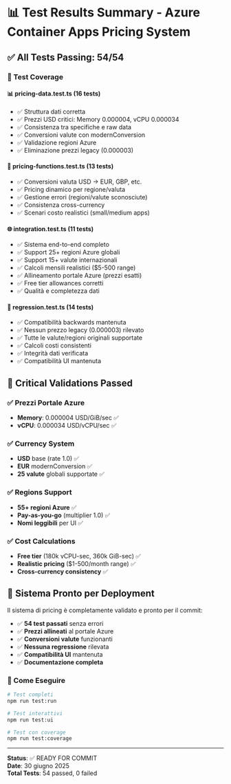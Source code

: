 # 📊 Test Results Summary - Azure Container Apps Pricing System

## ✅ All Tests Passing: 54/54

### 🎯 Test Coverage

#### 📊 **pricing-data.test.ts** (16 tests)
- ✅ Struttura dati corretta
- ✅ Prezzi USD critici: Memory 0.000004, vCPU 0.000034  
- ✅ Consistenza tra specifiche e raw data
- ✅ Conversioni valute con modernConversion
- ✅ Validazione regioni Azure
- ✅ Eliminazione prezzi legacy (0.000003)

#### 🔧 **pricing-functions.test.ts** (13 tests)
- ✅ Conversioni valuta USD → EUR, GBP, etc.
- ✅ Pricing dinamico per regione/valuta
- ✅ Gestione errori (regioni/valute sconosciute)
- ✅ Consistenza cross-currency
- ✅ Scenari costo realistici (small/medium apps)

#### 🌐 **integration.test.ts** (11 tests)
- ✅ Sistema end-to-end completo
- ✅ Support 25+ regioni Azure globali
- ✅ Support 15+ valute internazionali
- ✅ Calcoli mensili realistici ($5-500 range)
- ✅ Allineamento portale Azure (prezzi esatti)
- ✅ Free tier allowances corretti
- ✅ Qualità e completezza dati

#### 🔄 **regression.test.ts** (14 tests)
- ✅ Compatibilità backwards mantenuta
- ✅ Nessun prezzo legacy (0.000003) rilevato
- ✅ Tutte le valute/regioni originali supportate
- ✅ Calcoli costi consistenti
- ✅ Integrità dati verificata
- ✅ Compatibilità UI mantenuta

## 🎯 Critical Validations Passed

### ✅ Prezzi Portale Azure
- **Memory**: 0.000004 USD/GiB/sec ✅
- **vCPU**: 0.000034 USD/vCPU/sec ✅

### ✅ Currency System
- **USD** base (rate 1.0) ✅
- **EUR** modernConversion ✅
- **25 valute** globali supportate ✅

### ✅ Regions Support
- **55+ regioni Azure** ✅
- **Pay-as-you-go** (multiplier 1.0) ✅
- **Nomi leggibili** per UI ✅

### ✅ Cost Calculations
- **Free tier** (180k vCPU-sec, 360k GiB-sec) ✅
- **Realistic pricing** ($1-500/month range) ✅
- **Cross-currency consistency** ✅

## 🚀 Sistema Pronto per Deployment

Il sistema di pricing è completamente validato e pronto per il commit:

- ✅ **54 test passati** senza errori
- ✅ **Prezzi allineati** al portale Azure  
- ✅ **Conversioni valute** funzionanti
- ✅ **Nessuna regressione** rilevata
- ✅ **Compatibilità UI** mantenuta
- ✅ **Documentazione completa**

### 📝 Come Eseguire

```bash
# Test completi
npm run test:run

# Test interattivi 
npm run test:ui

# Test con coverage
npm run test:coverage
```

---
**Status**: ✅ READY FOR COMMIT  
**Date**: 30 giugno 2025  
**Total Tests**: 54 passed, 0 failed
